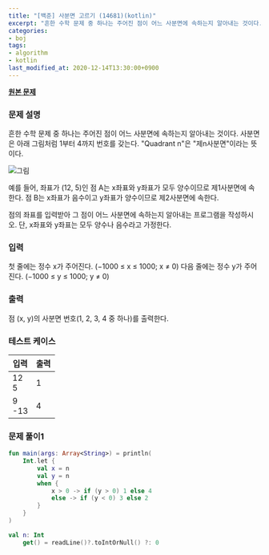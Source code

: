 ```yaml
---
title: "[백준] 사분면 고르기 (14681)(kotlin)"
excerpt: "흔한 수학 문제 중 하나는 주어진 점이 어느 사분면에 속하는지 알아내는 것이다. 사분면은 아래 그림처럼 1부터 4까지 번호를 갖는다. "Quadrant n"은 "제n사분면"이라는 뜻이다."
categories:
- boj
tags:
- algorithm
- kotlin
last_modified_at: 2020-12-14T13:30:00+0900
---
```


**[원본 문제](https://www.acmicpc.net/problem/14681)**

### 문제 설명

흔한 수학 문제 중 하나는 주어진 점이 어느 사분면에 속하는지 알아내는 것이다. 사분면은 아래 그림처럼 1부터 4까지 번호를 갖는다. "Quadrant n"은 "제n사분면"이라는 뜻이다.

![그림]( {{site.baseurl}}/images/BOJ14681-1.png )

예를 들어, 좌표가 (12, 5)인 점 A는 x좌표와 y좌표가 모두 양수이므로 제1사분면에 속한다. 점 B는 x좌표가 음수이고 y좌표가 양수이므로 제2사분면에 속한다.

점의 좌표를 입력받아 그 점이 어느 사분면에 속하는지 알아내는 프로그램을 작성하시오. 단, x좌표와 y좌표는 모두 양수나 음수라고 가정한다.

### 입력

첫 줄에는 정수 x가 주어진다. (−1000 ≤ x ≤ 1000; x ≠ 0) 다음 줄에는 정수 y가 주어진다. (−1000 ≤ y ≤ 1000; y ≠ 0)

### 출력

점 (x, y)의 사분면 번호(1, 2, 3, 4 중 하나)를 출력한다.

### 테스트 케이스

|입력|출력|
|-----|-----|
|12<br>5|1|
|9<br>-13|4|

### 문제 풀이1 
```kotlin
fun main(args: Array<String>) = println(
    Int.let {
        val x = n
        val y = n
        when {
            x > 0 -> if (y > 0) 1 else 4
            else -> if (y < 0) 3 else 2
        }
    }
)

val n: Int
    get() = readLine()?.toIntOrNull() ?: 0
```

